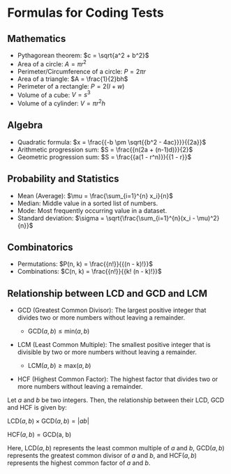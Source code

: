 # Formulas for Coding Tests

## Mathematics

- Pythagorean theorem: $c = \sqrt{a^2 + b^2}$
- Area of a circle: $A = \pi r^2$
- Perimeter/Circumference of a circle: $P = 2\pi r$
- Area of a triangle: $A = \frac{1}{2}bh$
- Perimeter of a rectangle: $P = 2(l + w)$
- Volume of a cube: $V = s^3$
- Volume of a cylinder: $V = \pi r^2 h$

## Algebra

- Quadratic formula: $x = \frac{{-b \pm \sqrt{{b^2 - 4ac}}}}{{2a}}$
- Arithmetic progression sum: $S = \frac{{n(2a + (n-1)d)}}{2}$
- Geometric progression sum: $S = \frac{{a(1 - r^n)}}{{1 - r}}$


## Probability and Statistics

- Mean (Average): $\mu = \frac{\sum_{i=1}^{n} x_i}{n}$
- Median: Middle value in a sorted list of numbers.
- Mode: Most frequently occurring value in a dataset.
- Standard deviation: $\sigma = \sqrt{\frac{\sum_{i=1}^{n}(x_i - \mu)^2}{n}}$

## Combinatorics

- Permutations: $P(n, k) = \frac{{n!}}{{(n - k)!}}$
- Combinations: $C(n, k) = \frac{{n!}}{{k! (n - k)!}}$

## Relationship between LCD and GCD and LCM

- GCD (Greatest Common Divisor): The largest positive integer that divides two or more numbers without leaving a remainder.

    - $\text{GCD}(a,b)≤\text{min}(a,b)$

- LCM (Least Common Multiple): The smallest positive integer that is divisible by two or more numbers without leaving a remainder.

    - $\text{LCM}(a,b)≥\text{max}(a,b)$

- HCF (Highest Common Factor): The highest factor that divides two or more numbers without leaving a remainder.

Let $a$ and $b$ be two integers. Then, the relationship between their LCD, GCD and HCF is given by:

$\text{LCD}(a, b) \times \text{GCD}(a, b) = |ab|$

$\text{HCF}(a, b) = \text{GCD(a, b)}$

Here, $\text{LCD}(a, b)$ represents the least common multiple of $a$ and $b$, $\text{GCD}(a, b)$ represents the greatest common divisor of $a$ and $b$, and $\text{HCF}(a, b)$ represents the highest common factor of $a$ and $b$.
